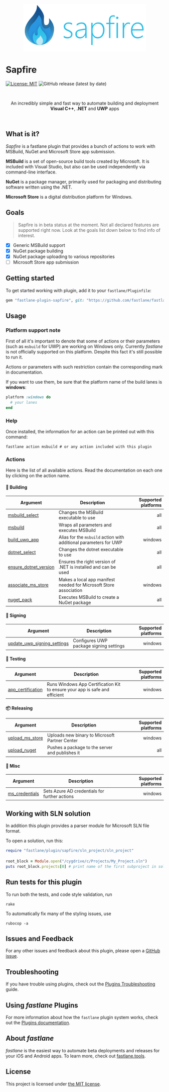 <p align="center">
    <a href="#">
        <img src="https://raw.githubusercontent.com/CheeryLee/fastlane-plugin-sapfire/master/assets/sapfire_logo.png" height="150" />
    </a>
</p>

# Sapfire
[![License: MIT](https://img.shields.io/badge/License-MIT-yellow.svg)](https://opensource.org/licenses/MIT)
![GitHub release (latest by date)](https://img.shields.io/github/v/release/CheeryLee/fastlane-plugin-sapfire?display_name=tag&include_prereleases)

<br/>
<p align="center">An incredibly simple and fast way to automate building and deployment <b>Visual C++</b>, <b>.NET</b> and <b>UWP</b> apps</p>
<br/>

## What is it?
_Sapfire_ is a fastlane plugin that provides a bunch of actions to work with MSBuild, NuGet and Microsoft Store app submission.

**MSBuild** is a set of open-source build tools created by Microsoft. It is included with Visual Studio,
but also can be used independently via command-line interface.

**NuGet** is a package manager,  primarily used for packaging and distributing software written using the .NET.

**Microsoft Store** is a digital distribution platform for Windows.

## Goals
> Sapfire is in beta status at the moment. Not all declared features are supported right now. Look at the goals list
> down below to find info of interest.

- [x] Generic MSBuild support
- [x] NuGet package building
- [x] NuGet package uploading to various repositories
- [ ] Microsoft Store app submission

## Getting started
To get started working with plugin, add it to your `fastlane/Pluginfile`:
```ruby
gem "fastlane-plugin-sapfire", git: "https://github.com/fastlane/fastlane-plugin-sapfire" 
```

## Usage
### Platform support note
First of all it's important to denote that some of actions or their parameters (such as `msbuild` for UWP) are working
on Windows only. Currently _fastlane_ is not officially supported on this platform. Despite this fact it's still possible to run it.

Actions or parameters with such restriction contain the corresponding mark in documentation.

If you want to use them, be sure that the platform name of the build lanes is **windows**:
```ruby
platform :windows do
  # your lanes
end
```

### Help
Once installed, the information for an action can be printed out with this command:
```shell
fastlane action msbuild # or any action included with this plugin
```

### Actions
Here is the list of all available actions. Read the documentation on each one by clicking on the action name.

#### 🔨 Building

| Argument                                                       | Description                                                       | Supported platforms |
|----------------------------------------------------------------|-------------------------------------------------------------------|--------------------:|
| [msbuild_select](docs/actions/msbuild_select.md)               | Changes the MSBuild executable to use                             |                 all |
| [msbuild](docs/actions/msbuild.md)                             | Wraps all parameters and executes MSBuild                         |                 all |
| [build_uwp_app](docs/actions/build_uwp_app.md)                 | Alias for the `msbuild` action with additional parameters for UWP |             windows |
| [dotnet_select](docs/actions/dotnet_select.md)                 | Changes the dotnet executable to use                              |                 all |
| [ensure_dotnet_version](docs/actions/ensure_dotnet_version.md) | Ensures the right version of .NET is installed and can be used    |                 all |
| [associate_ms_store](docs/actions/associate_ms_store.md)       | Makes a local app manifest needed for Microsoft Store association |             windows |
| [nuget_pack](docs/actions/nuget_pack.md)                       | Executes MSBuild to create a NuGet package                        |                 all |

#### 🔑 Signing

| Argument                                                                   | Description                             | Supported platforms |
|----------------------------------------------------------------------------|-----------------------------------------|--------------------:|
| [update_uwp_signing_settings](docs/actions/update_uwp_signing_settings.md) | Configures UWP package signing settings |             windows |

#### 🔧 Testing

| Argument                                               | Description                                                                 | Supported platforms |
|--------------------------------------------------------|-----------------------------------------------------------------------------|--------------------:|
| [app_certification](docs/actions/app_certification.md) | Runs Windows App Certification Kit to ensure your app is safe and efficient |             windows |


#### 📦 Releasing

| Argument                                           | Description                                     | Supported platforms |
|----------------------------------------------------|-------------------------------------------------|--------------------:|
| [upload_ms_store](docs/actions/upload_ms_store.md) | Uploads new binary to Microsoft Partner Center  |             windows |
| [upload_nuget](docs/actions/upload_nuget.md)       | Pushes a package to the server and publishes it |                 all |

#### 🔆 Misc

| Argument                                         | Description                                   | Supported platforms |
|--------------------------------------------------|-----------------------------------------------|--------------------:|
| [ms_credentials](docs/actions/ms_credentials.md) | Sets Azure AD credentials for further actions |             windows |


## Working with SLN solution
In addition this plugin provides a parser module for Microsoft SLN file format.

To open a solution, run this:

```ruby
require "fastlane/plugin/sapfire/sln_project/sln_project"

root_block = Module.open("/cygdrive/c/Projects/My_Project.sln")
puts root_block.projects[0] # print name of the first subproject in solution
```

## Run tests for this plugin

To run both the tests, and code style validation, run

```shell
rake
```

To automatically fix many of the styling issues, use
```shell
rubocop -a
```

## Issues and Feedback

For any other issues and feedback about this plugin, please open a [GitHub issue](https://github.com/CheeryLee/fastlane-plugin-sapfire/issues).

## Troubleshooting

If you have trouble using plugins, check out the [Plugins Troubleshooting](https://docs.fastlane.tools/plugins/plugins-troubleshooting/) guide.

## Using _fastlane_ Plugins

For more information about how the `fastlane` plugin system works, check out the [Plugins documentation](https://docs.fastlane.tools/plugins/create-plugin/).

## About _fastlane_

_fastlane_ is the easiest way to automate beta deployments and releases for your iOS and Android apps. To learn more, check out [fastlane.tools](https://fastlane.tools).

## License
This project is licensed under [the MIT license](LICENSE).